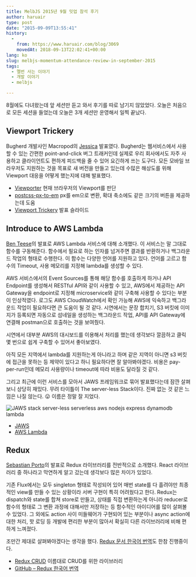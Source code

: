 ```yaml
---
title: MelbJS 2015년 9월 밋업 참석 후기
author: haruair
type: post
date: "2015-09-09T13:55:41"
history:
  - 
    from: https://www.haruair.com/blog/3069
    movedAt: 2018-09-13T22:02:41+00:00
lang: ko
slug: melbjs-momentum-attendance-review-in-september-2015
tags:
  - 멜번 사는 이야기
  - 개발 이야기
  - melbjs

---
```

8월에도 다녀왔는데 앞 세션만 듣고 와서 후기를 따로 남기지 않았었다. 오늘은 처음으로 모든 세션을 들었는데 오늘은 3개 세션만 운영해서 일찍 끝났다.

## Viewport Trickery

Bugherd 개발사인 Macropod의 [Jessica][1] 발표였다. Bugherd는 웹서비스에서 사용할 수 있는 간편한 point-and-click 버그 트래커인데 실제로 우리 회사에서도 자주 사용하고 클라이언트도 편하게 피드백을 줄 수 있어 요긴하게 쓰는 도구다. 모든 모바일 브라우저도 지원하는 것을 목표로 새 버전을 만들고 있는데 수많은 해상도를 위해 Viewport 대응을 어떻게 했는지에 대해 발표했다.

  * [Viewporter][2] 현재 브라우저의 Viewport를 판단
  * [postcss-px-to-em][3] px를 em으로 변환, 확대 축소에도 같은 크기의 버튼을 제공하는데 도움
  * [Viewport Trickery][4] 발표 슬라이드

## Introduce to AWS Lambda

[Ben Teese][5]의 발표로 AWS Lambda 서비스에 대해 소개했다. 이 서비스는 말 그대로 함수를 구동해준다. 함수에서 필요로 하는 인자를 넘겨주면 결과를 반환하거나 백그라운드 작업의 형태로 수행한다. 이 함수는 다양한 언어를 지원하고 있다. 언어를 고르고 함수의 Timeout, 사용 메모리를 지정해 lambda를 생성할 수 있다.

AWS 서비스에서의 Event Sources를 통해 해당 함수를 호출하게 하거나 API Endpoint를 생성해서 RESTful API와 같이 사용할 수 있고, AWS에서 제공하는 API Gateway을 endpoint로 지정해 microservice와 같이 구축해 사용할 수 있다는 부분이 인상적였다. 로그도 AWS CloudWatch에서 확인 가능해 AWS에 익숙하고 백그라운드 작업이 필요하다면 큰 도움이 될 것 같다. 시연에서는 문장 합치기, S3 버킷에 이미지가 등록되면 자동으로 섬네일을 생성하는 백그라운드 작업, API를 API Gateway에 연결해 postman으로 호출하는 것을 보여줬다.

시연에서 대부분 AWS의 대시보드를 이용해서 처리를 했는데 생각보다 깔끔하고 클릭 몇 번으로 쉽게 구축할 수 있어서 좋아보였다.

아직 모든 지역에서 lambda를 지원하는게 아니라고 하며 같은 지역이 아니면 s3 버킷에 접근을 못하는 등 제약이 있다고 하니 필요하다면 잘 알아봐야겠다. 비용은 pay-per-run인데 메모리 사용량이나 timeout에 따라 비용도 달라질 것 같다.

그리고 최근에 이런 서비스를 모아서 JAWS 프레임워크로 묶어 발표했다는데 잠깐 살펴보니 상당히 재밌다. 무려 타이틀이 The server-less Stack이다. 진짜 없는 것 같은 느낌은 나질 않는다. 😛 이름은 정말 잘 지었다.

![JAWS stack server-less serverless aws nodejs express dynamodb lambda][6]

  * [JAWS][7]
  * [AWS Lambda][8]

## Redux

[Sebastian Porto][9]의 발표로 Redux 라이브러리를 전반적으로 소개했다. React 라이브러리 중 하나라고 막연하게 알고 갔는데 생각보다 많은 차이가 있었다.

기존 Flux에서는 모두 singleton 형태로 작성되어 있어 매번 state를 다 흘려야만 최종적인 view를 만들 수 있는 상황이라 서버 구현이 특히 어려웠다고 한다. Redux는 dispatch와 state를 합쳐 store로 만들고, 상태를 직접 변환하는게 아니라 reducer로 함수의 형태로 그 변환 과정에 대해서만 저장하는 등 함수적인 아이디어를 많이 살펴볼 수 있었다. 그 외에도 action 사이 미들웨어가 구현되어 있는 부분이나 async action에 대한 처리, 핫 로딩 등 개발에 편리한 부분이 많아서 확실히 다른 라이브러리에 비해 편하게 느껴졌다.

조만간 제대로 살펴봐야겠다는 생각을 했다. [Redux 문서 한국어 번역][10]도 한참 진행중이다.

  * [Redux CRUD][11] 이름대로 CRUD를 위한 라이브러리
  * [GitHub &#8211; Redux 한국어 번역][12]

 [1]: https://twitter.com/ticky
 [2]: https://github.com/macropodhq/viewporter
 [3]: https://github.com/macropodhq/postcss-px-to-em
 [4]: https://speakerdeck.com/ticky/viewport-trickery-v1-dot-1
 [5]: https://twitter.com/benteese
 [6]: https://camo.githubusercontent.com/0f9a88f0b1a2ff2b5344a7726cb60d1f55ec9cd2/68747470733a2f2f73657276616e742d6173736574732e73332e616d617a6f6e6177732e636f6d2f696d672f6a6177735f6c6f676f5f76312e706e67
 [7]: https://github.com/jaws-framework/JAWS
 [8]: https://aws.amazon.com/lambda/
 [9]: https://twitter.com/sebasporto
 [10]: http://dobbit.github.io/redux/docs_kr/basics/index.html
 [11]: https://github.com/Versent/redux-crud
 [12]: https://github.com/dobbit/redux
